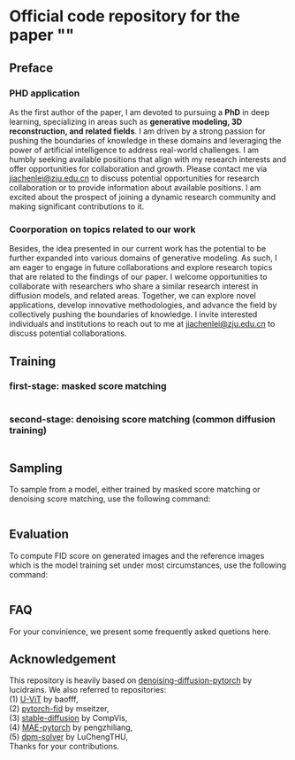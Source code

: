 # Official code repository for the paper ""


## Preface
### PHD application
As the first author of the paper, I am devoted to pursuing a **PhD** in deep learning, specializing in areas such as **generative modeling, 3D reconstruction, and related fields**. I am driven by a strong passion for pushing the boundaries of knowledge in these domains and leveraging the power of artificial intelligence to address real-world challenges. I am humbly seeking available positions that align with my research interests and offer opportunities for collaboration and growth. Please contact me via jiachenlei@zju.edu.cn to discuss potential opportunities for research collaboration or to provide information about available positions. I am excited about the prospect of joining a dynamic research community and making significant contributions to it.

<!-- I am particularly interested in exploring doctoral programs at prestigious institutions such as MIT, Caltech, CMU, Stanford, Berkeley, and other leading research universities that have a strong focus on deep learning and cutting-edge AI research. -->
### Coorporation on topics related to our work
Besides, the idea presented in our current work has the potential to be further expanded into various domains of generative modeling. As such, I am eager to engage in future collaborations and explore research topics that are related to the findings of our paper. I welcome opportunities to collaborate with researchers who share a similar research interest in diffusion models, and related areas. Together, we can explore novel applications, develop innovative methodologies, and advance the field by collectively pushing the boundaries of knowledge. I invite interested individuals and institutions to reach out to me at jiachenlei@zju.edu.cn to discuss potential collaborations.


## Training

### first-stage: masked score matching
```python

```

### second-stage: denoising score matching (common diffusion training)
```python

```

## Sampling
To sample from a model, either trained by masked score matching or denoising score matching, use the following command:

```python

```

## Evaluation
To compute FID score on generated images and the reference images which is the model training set under most circumstances, use the following command:

```python

```

## FAQ
For your convinience, we present some frequently asked quetions here.

## Acknowledgement
This repository is heavily based on [denoising-diffusion-pytorch](https://github.com/lucidrains/denoising-diffusion-pytorch) by lucidrains. We also referred to repositories:  
(1) [U-ViT](https://github.com/baofff/U-ViT) by baofff,  
(2) [pytorch-fid](https://github.com/mseitzer/pytorch-fid) by mseitzer,  
(3) [stable-diffusion](https://github.com/CompVis/stable-diffusion/tree/main) by CompVis,  
(4) [MAE-pytorch](https://github.com/pengzhiliang/MAE-pytorch) by pengzhiliang,  
(5) [dpm-solver](https://github.com/LuChengTHU/dpm-solver/tree/main) by LuChengTHU,  
Thanks for your contributions.

